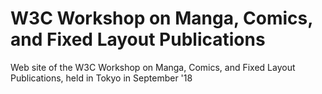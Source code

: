 # W3C Workshop on Manga, Comics, and Fixed Layout Publications
Web site of the W3C Workshop on Manga, Comics, and Fixed Layout Publications, held in Tokyo in September '18
